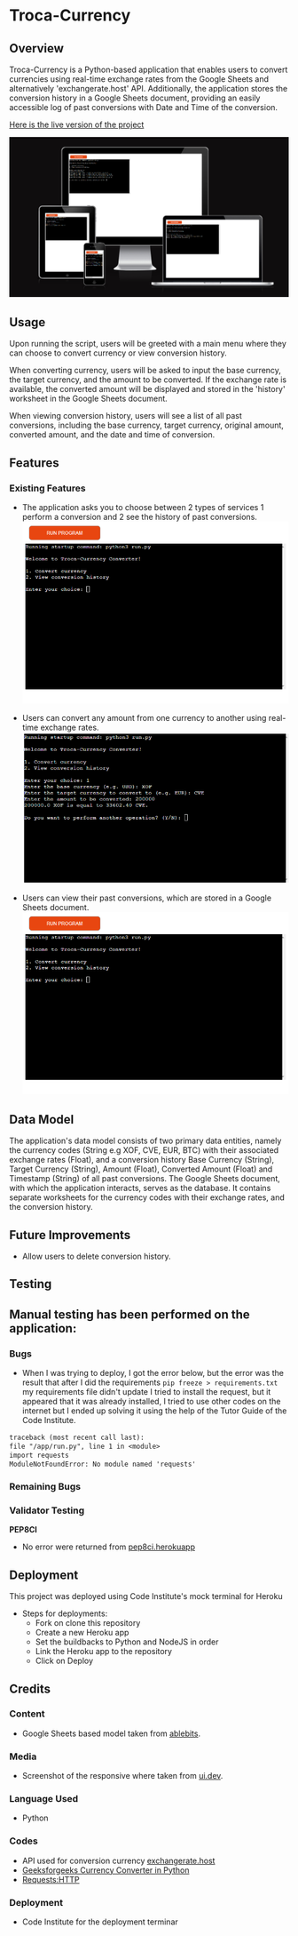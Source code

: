 # Troca-Currency

## Overview

Troca-Currency is a Python-based application that enables users to convert currencies using real-time exchange rates from the Google Sheets and alternatively 'exchangerate.host' API. Additionally, the application stores the conversion history in a Google Sheets document, providing an easily accessible log of past conversions with Date and Time of the conversion.

[Here is the live version of the project](https://troca-currency-3e6445701967.herokuapp.com/)

![Troca-Currency Resposive](./assets/images/site.png)

## Usage
Upon running the script, users will be greeted with a main menu where they can choose to convert currency or view conversion history.

When converting currency, users will be asked to input the base currency, the target currency, and the amount to be converted. If the exchange rate is available, the converted amount will be displayed and stored in the 'history' worksheet in the Google Sheets document.

When viewing conversion history, users will see a list of all past conversions, including the base currency, target currency, original amount, converted amount, and the date and time of conversion.

## Features

### Existing Features
- The application asks you to choose between 2 types of services 1 perform a conversion and 2 see the history of past conversions.
![Landing page](./assets/images/screenshot1.png)

- Users can convert any amount from one currency to another using real-time exchange rates.
![Convert currency](./assets/images/screenshot2.png)

- Users can view their past conversions, which are stored in a Google Sheets document.
![View conversion history](./assets/images/screenshot1.png)

## Data Model
The application's data model consists of two primary data entities, namely the currency codes (String e.g XOF, CVE, EUR, BTC) with their associated exchange rates (Float), and a conversion history Base Currency (String), Target Currency (String), Amount (Float), Converted Amount (Float) and Timestamp (String) of all past conversions. 
The Google Sheets document, with which the application interacts, serves as the database. It contains separate worksheets for the currency codes with their exchange rates, and the conversion history.

## Future Improvements
- Allow users to delete conversion history.

## Testing
Manual testing has been performed on the application:
- 


### Bugs
- When I was trying to deploy, I got the error below, but the error was the result that after I did the requirements `pip freeze > requirements.txt` my requirements file didn't update I tried to install the request, but it appeared that it was already installed, I tried to use other codes on the internet but I ended up solving it using the help of the Tutor Guide of the Code Institute.

```
traceback (most recent call last):
file "/app/run.py", line 1 in <module> 
import requests
ModuleNotFoundError: No module named 'requests' 
```

### Remaining Bugs

### Validator Testing
**PEP8CI**
- No error were returned from [pep8ci.herokuapp](https://pep8ci.herokuapp.com/)

## Deployment
This project was deployed using Code Institute's mock terminal for Heroku

- Steps for deployments:
    - Fork on clone this repository
    - Create a new Heroku app
    - Set the buildbacks to Python and NodeJS in order
    - Link the Heroku app to the repository
    - Click on Deploy


## Credits

### Content
- Google Sheets based model taken from [ablebits](https://www.ablebits.com/office-addins-blog/currency-conversion-google-sheets/).

### Media
- Screenshot of the responsive where taken from [ui.dev](https://ui.dev/amiresponsive?url=https://troca-currency-3e6445701967.herokuapp.com/).

### Language Used
- Python

### Codes
- API used for conversion currency [exchangerate.host](https://exchangerate.host/#/)
- [Geeksforgeeks Currency Converter in Python](https://www.geeksforgeeks.org/currency-converter-in-python/)
- [Requests:HTTP](https://docs.python-requests.org/en/latest/user/quickstart/#make-a-request)

### Deployment
- Code Institute for the deployment terminar